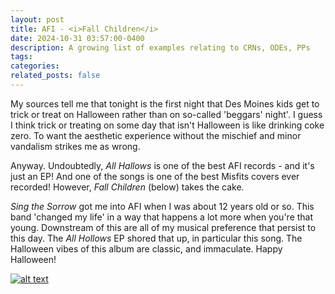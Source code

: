```yaml
---
layout: post
title: AFI - <i>Fall Children</i>
date: 2024-10-31 03:57:00-0400
description: A growing list of examples relating to CRNs, ODEs, PPs
tags: 
categories: 
related_posts: false
---
```


My sources tell me that tonight is the first night that Des Moines kids get to trick or treat on Halloween rather than on so-called 'beggars' night'. I guess I think trick or treating on some day that isn't Halloween is like drinking coke zero. To want the aesthetic experience without the mischief and minor vandalism strikes me as wrong.

Anyway. Undoubtedly, <i> All Hallows </i> is one of the best AFI records - and it's just an EP! And one of the songs is one of the best Misfits covers ever recorded! However, <i>Fall Children</i> (below) takes the cake.

<i> Sing the Sorrow </i> got me into AFI when I was about 12 years old or so. This band 'changed my life' in a way that happens a lot more when you're that young. Downstream of this are all of my musical preference that persist to this day. The <i>All Hollows</i> EP shored that up, in particular this song. The Halloween vibes of this album are classic, and immaculate. Happy Halloween! 


[![alt text](https://en.wikipedia.org/wiki/All_Hallow%27s_E.P.#/media/File:AFI_-_All_Hallow's_EP_cover.jpg)](https://www.youtube.com/watch?v=Uco1mDpfIuM)

<!-- <iframe width="560" height="315"
src="https://www.youtube.com/watch?v=ibgIyLR2ZGs" 
frameborder="0" 
allow="accelerometer; autoplay; encrypted-media; gyroscope; picture-in-picture" 
allowfullscreen></iframe> -->

